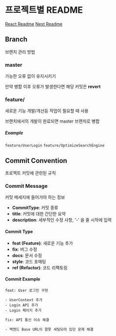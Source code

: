 # 프로젝트별 README

[React Readme](https://github.com/DY-MAKE/WithMe/client/README.md)
[Nest Readme](https://github.com/DY-MAKE/WithMe/server/README.md)

## Branch

브랜치 관리 방법

### master

가능한 오류 없이 유지시키기

만약 병합 이후 오류가 발생한다면 해당 커밋은 **revert**

### feature/

새로운 기능 개발/개선등 작업이 필요할 때 사용

브랜치에서의 개발이 완료되면 master 브랜치로 병합

##### Example

`feature/UserLogin`
`feature/OptimizeSearchEngine`

## Commit Convention

프로젝트 커밋에 관련된 규칙

### Commit Message

커밋 메세지에 들어가야 하는 정보

- **CommitType**: 커밋 종류
- **title**: 커밋에 대한 간단한 요약
- **description**: 세부적인 수정 사항, '-' 을 줄 시작에 입력

#### Commit Type

- **feat (Feature)**: 새로운 기능 추가
- **fix**: 버그 수정
- **docs**: 문서 수정
- **style**: 코드 포매팅
- **ref (Refactor)**: 코드 리팩토링

#### Commit Example

```
feat: User 로그인 구현

- UserContext 추가
- Login API 추가
- Login 페이지 추가
```

```
fix: API 통신 이슈 해결

- 백엔드 Base URL이 잘못 세팅되어 있던 문제 해결
```
